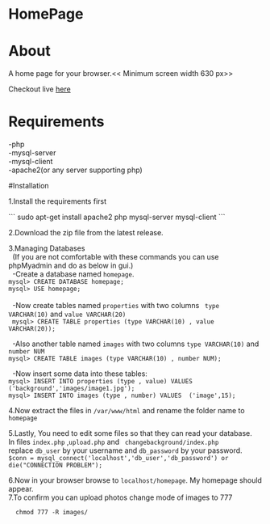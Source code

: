 # HomePage

# About
A home page for your browser.<< Minimum screen width 630 px>>

Checkout live <a target="_blank" href="http://anurag1234565.github.io/HomePage">here</a>

# Requirements
  
  -php<br> 
  -mysql-server<br>
  -mysql-client<br>
  -apache2(or any server supporting php)

#Installation 
    
  1.Install the requirements first
  <p>
    ```
       sudo apt-get install apache2 php mysql-server mysql-client
    ```</p>
  
  2.Download the zip file from the latest release.<br>
  
  3.Managing Databases<br>
  &nbsp;&nbsp;(If you are not comfortable with these commands you can use phpMyadmin and do as below in gui.)<br> 
   &nbsp;&nbsp;-Create a database named ```homepage```.
  <br> 
      ```
       mysql> CREATE DATABASE homepage;
       ```
  <br>
      ```
       mysql> USE homepage;
      ```<br>  
   &nbsp;&nbsp;-Now create tables named ```properties``` with two columns ``` type VARCHAR(10)``` and ```value VARCHAR(20)``` 
  <br> 
      ``` mysql> CREATE TABLE properties (type VARCHAR(10) , value VARCHAR(20));```
  <br>
    
  &nbsp;&nbsp;-Also another table named ```images``` with two columns  ```type VARCHAR(10)``` and ``` number NUM ```
  <br>
      ```mysql> CREATE TABLE images (type VARCHAR(10) , number NUM);```
    <br>
  
  &nbsp;&nbsp;-Now insert some data into these tables:<br>
      ```
        mysql> INSERT INTO properties
              (type , value)
              VALUES 
              ('background','images/image1.jpg');
      ```
  <br>
      ```
        mysql> INSERT INTO images
              (type , number)
              VALUES 
              ('image',15);
      ```
      
  4.Now extract the files in ```/var/www/html``` and rename the folder name to ```homepage```
  
  5.Lastly, You need to edit some files so that they can read your database.
    &nbsp; In files ```index.php``` ,```upload.php``` and  ``` changebackground/index.php```<br>
    replace ```db_user``` by your username and ```db_password``` by your password.
    <br>
    ```
       $conn = mysql_connect('localhost','db_user','db_password') or die("CONNECTION PROBLEM");
    ```<br>
  
  6.Now in your browser browse to ```localhost/homepage```. My homepage should appear.
  <br>
  7.To confirm you can upload photos change mode of images to 777<br>
  ```
    chmod 777 -R images/
  ```

  
  
 
